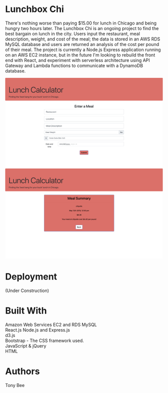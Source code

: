# Lunchbox Chi
There's nothing worse than paying $15.00 for lunch in Chicago and being hungry two hours later. The Lunchbox Chi is an ongoing project to find the best bargain on lunch in the city. Users input the restaurant, meal description, weight, and cost of the meal; the data is stored in an AWS RDS MySQL database and users are returned an analysis of the cost per pound of their meal. The project is currently a Node.js Express application running on an AWS EC2 instance, but in the future I'm looking to rebuild the front end with React, and experiment with serverless architecture using API Gateway and Lambda functions to communicate with a DynamoDB database.

![Lunch Calculator1](public/assets/images/lunch_calculator1.png)
![Lunch Calculator2](public/assets/images/lunch_calculator2.png)


# Deployment
(Under Construction)

# Built With
Amazon Web Services EC2 and RDS MySQL <br/>
React.js
Node.js and Express.js <br/>
d3.js <br/>
Bootstrap - The CSS framework used. <br/>
JavaScript & jQuery <br/>
HTML 

# Authors
Tony Bee